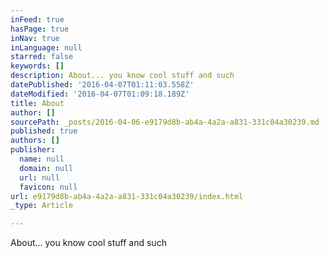 ```yaml
---
inFeed: true
hasPage: true
inNav: true
inLanguage: null
starred: false
keywords: []
description: About... you know cool stuff and such
datePublished: '2016-04-07T01:11:03.558Z'
dateModified: '2016-04-07T01:09:18.189Z'
title: About
author: []
sourcePath: _posts/2016-04-06-e9179d8b-ab4a-4a2a-a831-331c04a30239.md
published: true
authors: []
publisher:
  name: null
  domain: null
  url: null
  favicon: null
url: e9179d8b-ab4a-4a2a-a831-331c04a30239/index.html
_type: Article

---
```

About... you know cool stuff and such